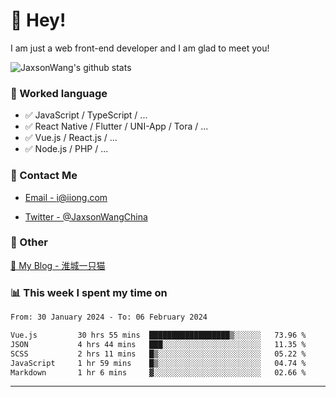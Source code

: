 # 👋 Hey!

I am just a web front-end developer and I am glad to meet you!

![JaxsonWang's github stats](https://github-readme-stats.vercel.app/api?username=JaxsonWang&&show_icons=true&&title_color=1abc9c&&icon_color=1abc9c)


### 📝 Worked language

- ✅ JavaScript / TypeScript / ...
- ✅ React Native / Flutter / UNI-App / Tora / ...
- ✅ Vue.js / React.js / ...
- ✅ Node.js / PHP / ...

### 📮 Contact Me

- [Email - i@iiong.com](mailto:i@iiong.com)

- [Twitter - @JaxsonWangChina](https://twitter.com/JaxsonWangChina)

### 🤪 Other

[📌 My Blog - 淮城一只猫](https://iiong.com)

### 📊 This week I spent my time on

<!--START_SECTION:waka-->

```txt
From: 30 January 2024 - To: 06 February 2024

Vue.js         30 hrs 55 mins  ██████████████████▒░░░░░░   73.96 %
JSON           4 hrs 44 mins   ███░░░░░░░░░░░░░░░░░░░░░░   11.35 %
SCSS           2 hrs 11 mins   █▒░░░░░░░░░░░░░░░░░░░░░░░   05.22 %
JavaScript     1 hr 59 mins    █▒░░░░░░░░░░░░░░░░░░░░░░░   04.74 %
Markdown       1 hr 6 mins     ▓░░░░░░░░░░░░░░░░░░░░░░░░   02.66 %
```

<!--END_SECTION:waka-->

---
